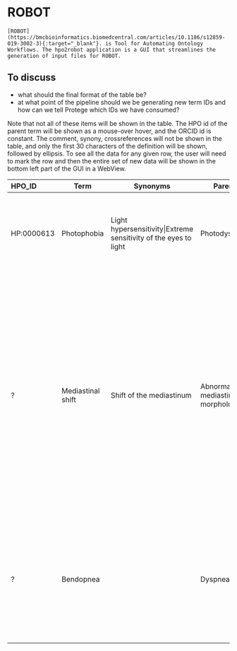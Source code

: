 # ROBOT

    [ROBOT](https://bmcbioinformatics.biomedcentral.com/articles/10.1186/s12859-019-3002-3){:target="_blank"}. is Tool for Automating Ontology Workflows. The hpo2robot application is a GUI that streamlines the generation of input files for ROBOT.


## To discuss

- what should the final format of the table be?
- at what point of the pipeline should we be generating new term IDs and how can we tell Protege which IDs we have consumed?



Note that not all of these items will be shown in the table. The HPO id of the parent term will be shown
as a mouse-over hover, and the ORCID id is constant. The comment, synony, crossreferences will not be shown in the table,
and only the first 30 characters of the definition will be shown, followed by ellipsis.
To see all the data for any given row, the user will need to mark the row and then the entire
set of new data will be shown in the bottom left part of the GUI in a WebView.

| HPO_ID     | Term               | Synonyms                                                         | Parents                          | Definition                                                                                                                                                                                                                                                                | PMIDs                          | ORCID                      | Crossreference | Comments                                                                                                                                                                                                                                                                                                          | Issue  |
|:-----------|--------------------|------------------------------------------------------------------|----------------------------------|---------------------------------------------------------------------------------------------------------------------------------------------------------------------------------------------------------------------------------------------------------------------------|--------------------------------|----------------------------|----------------|-------------------------------------------------------------------------------------------------------------------------------------------------------------------------------------------------------------------------------------------------------------------------------------------------------------------|--------|
| HP:0000613 | Photophobia        | Light hypersensitivity\|Extreme sensitivity of the eyes to light | Photodysphoria                   | Excessive sensitivity to light with the sensation of discomfort or pain in the eyes due to exposure to bright light                                                                                                                                                       |                                | orcid:0000-0002-7356-1779  |                |                                                                                                                                                                                                                                                                                                                   |        |
| ?          | 	Mediastinal shift | 	Shift of the mediastinum                                        | 	Abnormal mediastinum morphology | 	A deviation of the mediastinum from its normal position in the midline of the thoracic cavity. The mediastinum is a compartment of the thoracic cavity that contains the heart and its blood vessels, the esophagus, trachea, thymus, as well as nerves and lymph nodes. | 	PMID:35990927\|PMID:37680422	 | orcid:0000-0002-7356-1779  | 		             | Since the pleural cavity is confined by the rib cage, large pleural effusion may push the structures in the thoracic cavity to the opposite side resulting in a shift of the upper and lower mediastinum. Other etiologies are also observed. See Figures 1 and 2 of PMID:35990927 or Figure 1 of PMID:37680422.	 | #10189 |
| ?          | Bendopnea          |                                                                  | Dyspnea                          | Dyspnea as a result of bending forward while not holding one's breath; dyspnea or shortness of breath onset within 30 seconds of bending forward.                                                                                                                         | 	PMID:31543202                 | 	orcid:0000-0002-7356-1779 |                | 		Bendopnea is a symptom mediated by increased ventricular filling pressure during bending forward. 	                                                                                                                                                                                                             | #10180 |